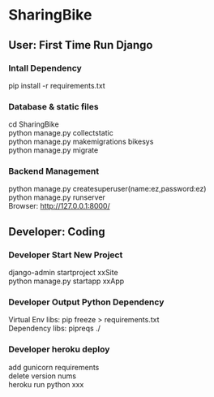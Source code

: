 # SharingBike  
## User: First Time Run Django  
### Intall Dependency  
pip install -r requirements.txt  
   
### Database & static files  
cd SharingBike  
python manage.py collectstatic  
python manage.py makemigrations bikesys  
python manage.py migrate  
  
### Backend Management  
python manage.py createsuperuser(name:ez,password:ez)  
python manage.py runserver  
Browser: http://127.0.0.1:8000/  
  
## Developer: Coding  
### Developer Start New Project  
django-admin startproject xxSite  
python manage.py startapp xxApp  
  
### Developer Output Python Dependency
Virtual Env libs: pip freeze > requirements.txt  
Dependency libs: pipreqs ./  
  
### Developer heroku deploy  
add gunicorn requirements  
delete version nums  
heroku run python xxx  
  